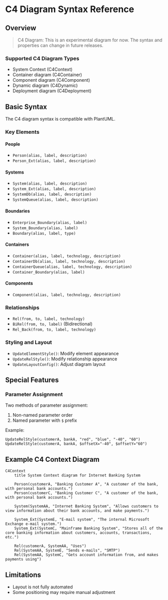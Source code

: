 # C4 Diagram Syntax Reference

## Overview

> C4 Diagram: This is an experimental diagram for now. The syntax and properties can change in future releases.

### Supported C4 Diagram Types
- System Context (C4Context)
- Container diagram (C4Container)
- Component diagram (C4Component)
- Dynamic diagram (C4Dynamic)
- Deployment diagram (C4Deployment)

## Basic Syntax

The C4 diagram syntax is compatible with PlantUML. 

### Key Elements

#### People
- `Person(alias, label, description)`
- `Person_Ext(alias, label, description)`

#### Systems
- `System(alias, label, description)`
- `System_Ext(alias, label, description)`
- `SystemDb(alias, label, description)`
- `SystemQueue(alias, label, description)`

#### Boundaries
- `Enterprise_Boundary(alias, label)`
- `System_Boundary(alias, label)`
- `Boundary(alias, label, type)`

#### Containers
- `Container(alias, label, technology, description)`
- `ContainerDb(alias, label, technology, description)`
- `ContainerQueue(alias, label, technology, description)`
- `Container_Boundary(alias, label)`

#### Components
- `Component(alias, label, technology, description)`

### Relationships
- `Rel(from, to, label, technology)`
- `BiRel(from, to, label)` (Bidirectional)
- `Rel_Back(from, to, label, technology)`

### Styling and Layout
- `UpdateElementStyle()`: Modify element appearance
- `UpdateRelStyle()`: Modify relationship appearance
- `UpdateLayoutConfig()`: Adjust diagram layout

## Special Features

### Parameter Assignment
Two methods of parameter assignment:
1. Non-named parameter order
2. Named parameter with `$` prefix

Example:
```
UpdateRelStyle(customerA, bankA, "red", "blue", "-40", "60")
UpdateRelStyle(customerA, bankA, $offsetX="-40", $offsetY="60")
```

## Example C4 Context Diagram

```mermaid
C4Context
    title System Context diagram for Internet Banking System

    Person(customerA, "Banking Customer A", "A customer of the bank, with personal bank accounts.")
    Person(customerC, "Banking Customer C", "A customer of the bank, with personal bank accounts.")
    
    System(SystemAA, "Internet Banking System", "Allows customers to view information about their bank accounts, and make payments.")
    
    System_Ext(SystemE, "E-mail system", "The internal Microsoft Exchange e-mail system.")
    System_Ext(SystemC, "Mainframe Banking System", "Stores all of the core banking information about customers, accounts, transactions, etc.")

    Rel(customerA, SystemAA, "Uses")
    Rel(SystemAA, SystemE, "Sends e-mails", "SMTP")
    Rel(SystemAA, SystemC, "Gets account information from, and makes payments using")
```

## Limitations
- Layout is not fully automated
- Some positioning may require manual adjustment